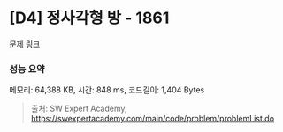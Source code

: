 # [D4] 정사각형 방 - 1861 

[문제 링크](https://swexpertacademy.com/main/code/problem/problemDetail.do?contestProbId=AV5LtJYKDzsDFAXc) 

### 성능 요약

메모리: 64,388 KB, 시간: 848 ms, 코드길이: 1,404 Bytes



> 출처: SW Expert Academy, https://swexpertacademy.com/main/code/problem/problemList.do